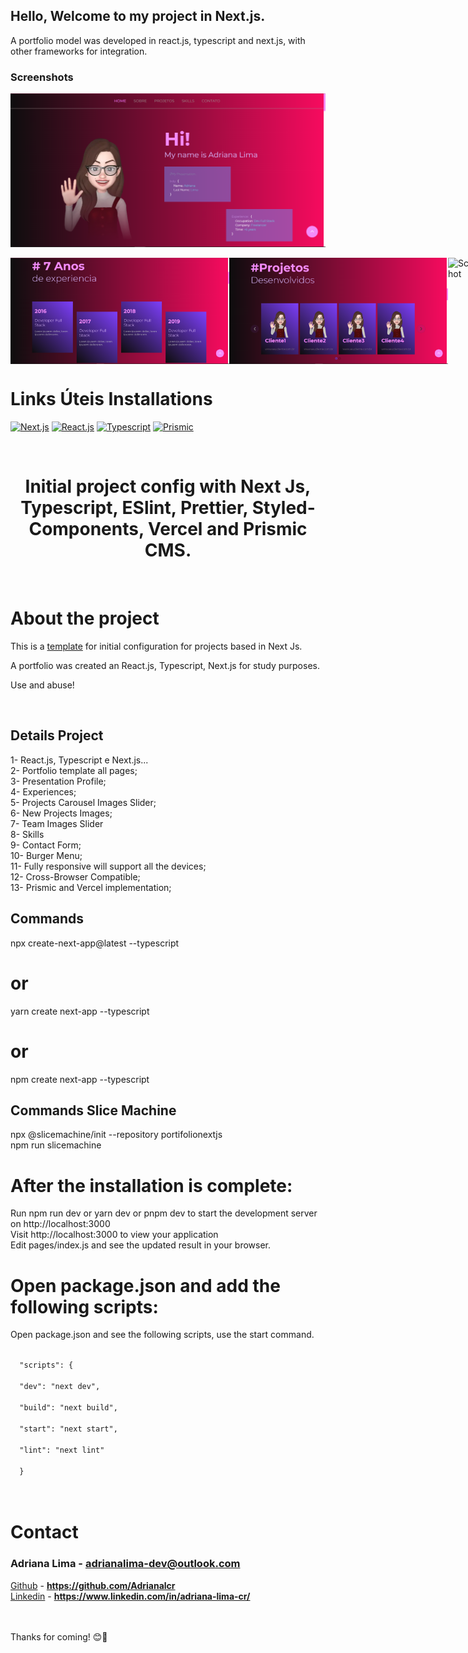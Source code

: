 ## Hello, Welcome to my project in Next.js.
A portfolio model was developed in react.js, typescript and next.js, with other frameworks for integration.

### Screenshots

![Screenshot](./public/imagens/Sobre.png)

<div style="align: center; display: flex; flex-direction: row">
  <img src="./public/imagens/Experiencia.png" width="350" title="Screenshot">
  <img src="./public/imagens/Portfolio.png" width="350" alt="Screenshot">
  <img src="./public/imagens/UltimosProjetos.png" width="350" alt="Screenshot">
  <img src="./public/imagens/Equipe.png" width="350" alt="Screenshot">
  <img src="./public/imagens/Skills1.png" width="350" alt="Screenshot">
  <img src="./public/imagens/Skills2.png" width="350" alt="Screenshot">
  <img src="./public/imagens/Contato.png" width="350" alt="Screenshot">
</div>

<!--INSTALLATION-->

# Links Úteis <strong>Installations</strong>
[![Next.js](https://img.shields.io/badge/NextJs-blue)](https://nextjs.org/)
[![React.js](https://img.shields.io/badge/-ReactJs-blue)](https://pt-br.reactjs.org/)
[![Typescript](https://img.shields.io/badge/-Typescript-blue)](https://www.typescriptlang.org/)
[![Prismic](https://img.shields.io/badge/-Prismic-blue)](https://prismic.io/docs/)

<br/>

<div align="center">
    <h1 color="#ffff" >Initial project config with Next Js, Typescript, ESlint, Prettier, Styled-Components, Vercel and Prismic CMS. </h1>
  
</div>
</br>
<!-- ABOUT THE PROJECT -->

# <strong>About the project</strong>

This is a <a href="https://github.com/renanlido/initial_template_next">template</a> for initial configuration for projects based in Next Js.

A portfolio was created an React.js, Typescript, Next.js for study purposes.

Use and abuse!

</br>

## Details Project

1- React.js, Typescript e Next.js...</br>
2- Portfolio template all pages;</br>
3- Presentation Profile; </br>
4- Experiences; </br>
5- Projects Carousel Images Slider;</br>
6- New Projects Images; </br>
7- Team Images Slider</br>
8- Skills</br>
9- Contact Form;</br>
10- Burger Menu;</br>
11- Fully responsive will support all the devices;</br>
12- Cross-Browser Compatible;</br>
13- Prismic and Vercel implementation;</br>


## Commands
npx create-next-app@latest --typescript
# or
yarn create next-app --typescript
# or
npm create next-app --typescript

## Commands Slice Machine
npx @slicemachine/init --repository portifolionextjs</br>
npm run slicemachine

# After the installation is complete:

Run npm run dev or yarn dev or pnpm dev to start the development server on http://localhost:3000</br>
Visit http://localhost:3000 to view your application</br>
Edit pages/index.js and see the updated result in your browser.
</br>

# Open package.json and add the following scripts:
Open package.json and see the following scripts, use the start command.
</br>

<div>
<code>
  "scripts": {</br>
  "dev": "next dev",</br>
  "build": "next build",</br>
  "start": "next start",</br>
  "lint": "next lint"</br>
  }
</code>
</div>


</br>


<!-- CONTACT -->
</br>

# **Contact**

### Adriana Lima - **adrianalima-dev@outlook.com**

[Github](https://github.com/Adrianalcr) - **https://github.com/Adrianalcr** </br>
[Linkedin](https://www.linkedin.com/in/adriana-lima-cr/) - **https://www.linkedin.com/in/adriana-lima-cr/**

</br></br>
Thanks for coming! 😊🤗